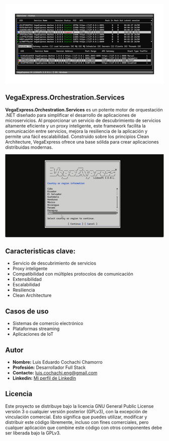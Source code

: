 ![VegaExpress.Orchestration.Services](https://github.com/cochachyLE-Dev/VegaExpress.Orchestration.Services/blob/main/repository-open-graph.png)

## VegaExpress.Orchestration.Services

**VegaExpress.Orchestration.Services** es un potente motor de orquestación .NET diseñado para simplificar el desarrollo de aplicaciones de microservicios. Al proporcionar un servicio de descubrimiento de servicios altamente eficiente y un proxy inteligente, este framework facilita la comunicación entre servicios, mejora la resiliencia de la aplicación y permite una fácil escalabilidad. Construido sobre los principios Clean Architecture, VegaExpress ofrece una base sólida para crear aplicaciones distribuidas modernas.

![VegaExpress.Orchestration.Services](https://github.com/cochachyLE-Dev/VegaExpress.Orchestration.Services/blob/main/VegaExpress.Orchestration.Services.gif)

## Caracteristicas clave:

- Servicio de descubrimiento de servicios
- Proxy inteligente
- Compatibilidad con múltiples protocolos de comunicación
- Extensibilidad
- Escalabilidad
- Resiliencia
- Clean Architecture

## Casos de uso
- Sistemas de comercio electrónico
- Plataformas streaming
- Aplicaciones de IoT

## Autor

* **Nombre:** Luis Eduardo Cochachi Chamorro
* **Profesión:** Desarrollador Full Stack
* **Contacto:** luis.cochachi.eng@gmail.com 
* **Linkedin:** [Mi perfil de LinkedIn](https://www.linkedin.com/in/luis-eduardo-cochachi-chamorro-659755b2/)

## Licencia
Este proyecto se distribuye bajo la licencia GNU General Public License versión 3 o cualquier versión posterior (GPLv3), con la excepción de vinculación comercial. Esto significa que puedes utilizar, modificar y distribuir este código libremente, incluso con fines comerciales, pero cualquer aplicación que combine este código con otros componentes debe ser liberada bajo la GPLv3.
